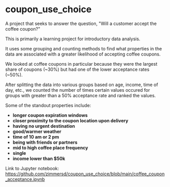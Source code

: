 # coupon_use_choice

A project that seeks to answer the question, "Will a customer accept the coffee coupon?"

This is primarily a learning project for introductory data analysis.

It uses some grouping and counting methods to find what properties in the data are associated
with a greater likelihood of accepting coffee coupons.

We looked at coffee coupons in particular because they were the largest share of coupons (~30%) 
but had one of the lower acceptance rates (~50%).

After splitting the data into various groups based on age, income, time of day, etc., we counted
the number of times certain values occured for groups with greater than a 50% acceptance rate and ranked
the values.

Some of the standout properties include:

- **longer coupon expiration windows**
- **closer proximity to the coupon location upon delivery**
- **having no urgent destination**
- **good/warmer weather**
- **time of 10 am or 2 pm**
- **being with friends or partners**
- **mid to high coffee place frequency**
- **single**
- __income lower than $50k__

Link to Jupyter notebook: <https://github.com/zimmersd/coupon_use_choice/blob/main/coffee_coupon_acceptance.ipynb>
